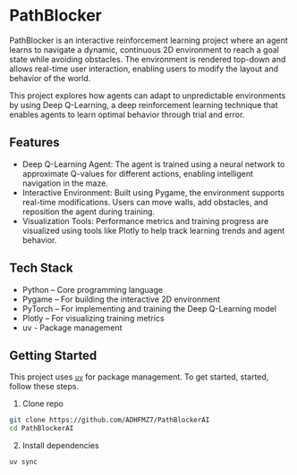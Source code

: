 # PathBlocker

PathBlocker is an interactive reinforcement learning project where an agent learns to navigate a dynamic, continuous 2D environment to reach a goal state while avoiding obstacles. The environment is rendered top-down and allows real-time user interaction, enabling users to modify the layout and behavior of the world.

This project explores how agents can adapt to unpredictable environments by using Deep Q-Learning, a deep reinforcement learning technique that enables agents to learn optimal behavior through trial and error.

## Features

- Deep Q-Learning Agent: The agent is trained using a neural network to approximate Q-values for different actions, enabling intelligent navigation in the maze.
- Interactive Environment: Built using Pygame, the environment supports real-time modifications. Users can move walls, add obstacles, and reposition the agent during training.
- Visualization Tools: Performance metrics and training progress are visualized using tools like Plotly to help track learning trends and agent behavior.

## Tech Stack

- Python – Core programming language
- Pygame – For building the interactive 2D environment
- PyTorch – For implementing and training the Deep Q-Learning model
- Plotly – For visualizing training metrics
- uv - Package management

## Getting Started

This project uses [`uv`](https://github.com/astral-sh/uv) for package management. To get started, started, follow these steps.

1. Clone repo
```bash
git clone https://github.com/ADHFMZ7/PathBlockerAI
cd PathBlockerAI
```
2. Install dependencies
```bash
uv sync
```

